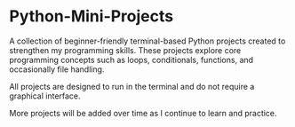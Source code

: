 # Python-Mini-Projects
A collection of beginner-friendly terminal-based Python projects created to strengthen my programming skills. These projects explore core programming concepts such as loops, conditionals, functions, and occasionally file handling.

All projects are designed to run in the terminal and do not require a graphical interface.

More projects will be added over time as I continue to learn and practice.
